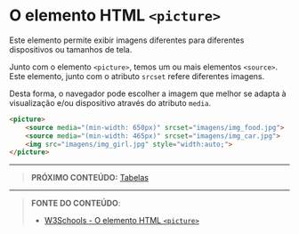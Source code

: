 # O elemento HTML `<picture>`

Este elemento permite exibir imagens diferentes para diferentes dispositivos ou tamanhos de tela.

Junto com o elemento `<picture>`, temos um ou mais elementos `<source>`. Este elemento, junto com o atributo `srcset` refere diferentes imagens. 

Desta forma, o navegador pode escolher a imagem que melhor se adapta à visualização e/ou dispositivo através do atributo `media`.

``` html
<picture>
    <source media="(min-width: 650px)" srcset="imagens/img_food.jpg">
    <source media="(min-width: 465px)" srcset="imagens/img_car.jpg">
    <img src="imagens/img_girl.jpg" style="width:auto;">
</picture>
```

***

> **PRÓXIMO CONTEÚDO:** [Tabelas](/conteudo/06-tabelas)

***


> **FONTE DO CONTEÚDO**:
>
> - [W3Schools - O elemento HTML `<picture>`](https://www.w3schools.com/html/html_images_picture.asp)